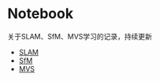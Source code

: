 # Notebook

关于SLAM、SfM、MVS学习的记录，持续更新

- [SLAM](./SLAM/README.md)
- [SfM](./SfM/README.md)
- [MVS](./MVS/README.md)
